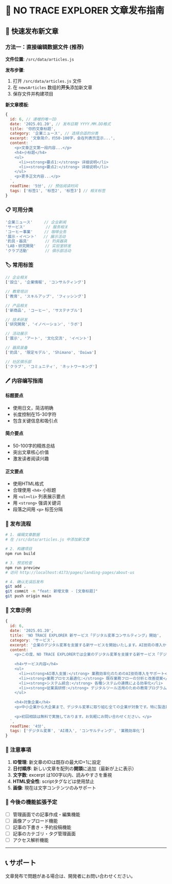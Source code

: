 # 📰 NO TRACE EXPLORER 文章发布指南

## 🎯 快速发布新文章

### 方法一：直接编辑数据文件 (推荐)

**文件位置**: `/src/data/articles.js`

**发布步骤**:
1. 打开 `/src/data/articles.js` 文件
2. 在 `newsArticles` 数组的**开头**添加新文章
3. 保存文件并构建项目

**新文章模板**:
```javascript
{
  id: 6, // 递增的唯一ID
  date: '2025.01.20', // 发布日期 YYYY.MM.DD格式
  title: '你的文章标题',
  category: '企業ニュース', // 选择合适的分类
  excerpt: '文章简介，约50-100字，会在列表页显示...',
  content: `
    <p>文章正文第一段内容...</p>
    <h4>小标题</h4>
    <ul>
      <li><strong>要点1:</strong> 详细说明</li>
      <li><strong>要点2:</strong> 详细说明</li>
    </ul>
    <p>更多正文内容...</p>
  `,
  readTime: '5分', // 预估阅读时间
  tags: ['标签1', '标签2', '标签3'] // 相关标签
}
```

### 📋 可用分类

```javascript
'企業ニュース'     // 企业新闻
'サービス'         // 服务相关
'コーヒー事業'     // 咖啡业务
'展示・イベント'   // 展示活动
'釣具・器具'       // 钓具器具
'LAB・研究開発'    // 实验室研发
'クラブ活動'       // 俱乐部活动
```

### 🏷️ 常用标签

```javascript
// 企业相关
['設立', '企業情報', 'コンサルティング']

// 教育培训
['教育', 'スキルアップ', 'フィッシング']

// 产品相关
['新商品', 'コーヒー', 'サステナブル']

// 技术研发
['研究開発', 'イノベーション', 'ラボ']

// 活动展示
['展示', 'アート', '文化交流', 'イベント']

// 器具装备
['釣具', '限定モデル', 'Shimano', 'Daiwa']

// 社区俱乐部
['クラブ', 'コミュニティ', 'ネットワーキング']
```

### 🖊️ 内容编写指南

#### 标题要点
- 使用日文，简洁明确
- 长度控制在15-30字符
- 包含关键信息和吸引点

#### 简介要点
- 50-100字的精炼总结
- 突出文章核心价值
- 激发读者阅读兴趣

#### 正文要点
- 使用HTML格式
- 合理使用 `<h4>` 小标题
- 用 `<ul><li>` 列表展示要点
- 用 `<strong>` 强调关键词
- 段落之间用 `<p>` 标签分隔

### 🔄 发布流程

```bash
# 1. 编辑文章数据
# 在 /src/data/articles.js 中添加新文章

# 2. 构建项目
npm run build

# 3. 预览检查
npm run preview
# 访问 http://localhost:4173/pages/landing-pages/about-us

# 4. 确认无误后发布
git add .
git commit -m "feat: 新增文章 - [文章标题]"
git push origin main
```

### 📝 文章示例

```javascript
{
  id: 6,
  date: '2025.01.20',
  title: 'NO TRACE EXPLORER 新サービス「デジタル変革コンサルティング」開始',
  category: 'サービス',
  excerpt: '企業のデジタル変革を支援する新サービスを開始いたします。AI技術の導入から業務プロセスの最適化まで、包括的なソリューションを提供します。',
  content: `
    <p>この度、NO TRACE EXPLORERでは企業のデジタル変革を支援する新サービス「デジタル変革コンサルティング」の提供を開始いたします。</p>
    
    <h4>サービス内容</h4>
    <ul>
      <li><strong>AI導入支援:</strong> 業務効率化のためのAI技術導入をサポート</li>
      <li><strong>業務プロセス最適化:</strong> 既存業務フローの分析と改善提案</li>
      <li><strong>システム統合:</strong> 各種システムの連携による効率化</li>
      <li><strong>従業員研修:</strong> デジタルツール活用のための教育プログラム</li>
    </ul>
    
    <h4>対象企業</h4>
    <p>中小企業から大企業まで、デジタル変革に取り組む全ての企業が対象です。特に製造業、小売業、サービス業での実績を重ねており、業界特有の課題に対応したソリューションを提供いたします。</p>
    
    <p>初回相談は無料で実施しております。お気軽にお問い合わせください。</p>
  `,
  readTime: '4分',
  tags: ['デジタル変革', 'AI導入', 'コンサルティング', '業務効率化']
}
```

### 🎯 注意事項

1. **ID管理**: 新文章のIDは既存の最大ID+1に設定
2. **日付順序**: 新しい文章を配列の**開頭**に追加（最新が上に表示）
3. **文字数**: excerpt は100字以内、読みやすさを重視
4. **HTML安全性**: scriptタグなどは使用禁止
5. **画像**: 現在は文字コンテンツのみサポート

### 🚀 今後の機能拡張予定

- [ ] 管理画面での記事作成・編集機能
- [ ] 画像アップロード機能
- [ ] 記事の下書き・予約投稿機能
- [ ] 記事のカテゴリ・タグ管理画面
- [ ] アクセス解析機能

---

## 📞 サポート

文章発布で問題がある場合は、開発者にお問い合わせください。